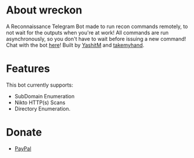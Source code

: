 # About wreckon
A Reconnaissance Telegram Bot made to run recon commands remotely, to not wait for the outputs when you're at work! All commands are run asynchronously, so you don't have to wait before issuing a new command!
Chat with the bot [here](https://t.me/wreckon_bot)!
Built by [YashitM](https://www.twitter.com/YashitM) and [takemyhand](https://www.twitter.com/iamTakeMyHand).


# Features
This bot currently supports:
* SubDomain Enumeration
* Nikto HTTP(s) Scans
* Directory Enumeration.

# Donate
* [PayPal](https://www.paypal.me/nah-not-really-thanks-for-the-gesture-tho)
